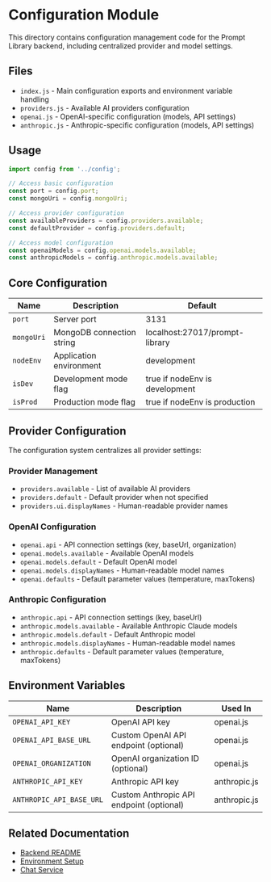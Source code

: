 # Configuration Module

This directory contains configuration management code for the Prompt Library backend, including centralized provider and model settings.

## Files

- `index.js` - Main configuration exports and environment variable handling
- `providers.js` - Available AI providers configuration
- `openai.js` - OpenAI-specific configuration (models, API settings)
- `anthropic.js` - Anthropic-specific configuration (models, API settings)

## Usage

```javascript
import config from '../config';

// Access basic configuration
const port = config.port;
const mongoUri = config.mongoUri;

// Access provider configuration
const availableProviders = config.providers.available;
const defaultProvider = config.providers.default;

// Access model configuration
const openaiModels = config.openai.models.available;
const anthropicModels = config.anthropic.models.available;
```

## Core Configuration

| Name | Description | Default |
|------|-------------|--------|
| `port` | Server port | 3131 |
| `mongoUri` | MongoDB connection string | localhost:27017/prompt-library |
| `nodeEnv` | Application environment | development |
| `isDev` | Development mode flag | true if nodeEnv is development |
| `isProd` | Production mode flag | true if nodeEnv is production |

## Provider Configuration

The configuration system centralizes all provider settings:

### Provider Management

- `providers.available` - List of available AI providers
- `providers.default` - Default provider when not specified
- `providers.ui.displayNames` - Human-readable provider names

### OpenAI Configuration

- `openai.api` - API connection settings (key, baseUrl, organization)
- `openai.models.available` - Available OpenAI models
- `openai.models.default` - Default OpenAI model
- `openai.models.displayNames` - Human-readable model names
- `openai.defaults` - Default parameter values (temperature, maxTokens)

### Anthropic Configuration

- `anthropic.api` - API connection settings (key, baseUrl)
- `anthropic.models.available` - Available Anthropic Claude models
- `anthropic.models.default` - Default Anthropic model
- `anthropic.models.displayNames` - Human-readable model names
- `anthropic.defaults` - Default parameter values (temperature, maxTokens)

## Environment Variables

| Name | Description | Used In |
|------|-------------|---------|
| `OPENAI_API_KEY` | OpenAI API key | openai.js |
| `OPENAI_API_BASE_URL` | Custom OpenAI API endpoint (optional) | openai.js |
| `OPENAI_ORGANIZATION` | OpenAI organization ID (optional) | openai.js |
| `ANTHROPIC_API_KEY` | Anthropic API key | anthropic.js |
| `ANTHROPIC_API_BASE_URL` | Custom Anthropic API endpoint (optional) | anthropic.js |

## Related Documentation

- [Backend README](../../README.md)
- [Environment Setup](../../../README.md#development-setup)
- [Chat Service](../services/README.md)